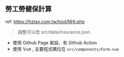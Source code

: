 
## 勞工勞健保計算

ref: https://hztax.com.tw/tool/NHI.php

> 調整可以改 src/data/insurance.json

- 使用 Github Page 架設、有 Github Action
- 使用 Vue , 主要程式碼位在 `src/components/Form.vue`
